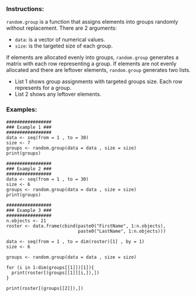### Instructions:

```random.group``` is a function that assigns elements into groups randomly without replacement.
There are 2 arguments:
- ```data```: is a vector of numerical values.
- ```size```: is the targeted size of each group.

If elements are allocated evenly into groups, ```random.group``` generates a matrix with each row representing a group.
If elements are not evenly allocated and there are leftover elements, ```random.group``` generates two lists.
 - List 1 shows group assignments with targeted groups size. Each row represents for a group.
 - List 2 shows any leftover elements.
 
 ### Examples:
```
#################
### Example 1 ###
#################
data <- seq(from = 1 , to = 30)
size <- 7
groups <- random.group(data = data , size = size)
print(groups)

#################
### Example 2 ###
#################
data <- seq(from = 1 , to = 30)
size <- 6
groups <- random.group(data = data , size = size)
print(groups)

#################
### Example 3 ###
#################
n.objects <- 21
roster <- data.frame(cbind(paste0("FirstName", 1:n.objects),
                           paste0("LastName", 1:n.objects)))

data <- seq(from = 1 , to = dim(roster)[1] , by = 1)
size <- 6

groups <- random.group(data = data , size = size)

for (i in 1:dim(groups[[1]])[1]){
  print(roster[(groups[[1]][i,]),])
}

print(roster[(groups[[2]]),])
 ```
